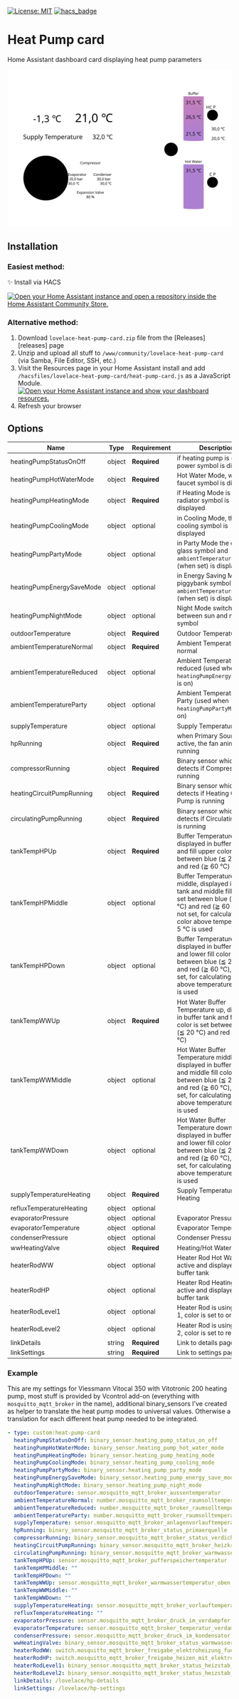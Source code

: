 [![License: MIT](https://img.shields.io/badge/License-MIT-yellow.svg)](https://opensource.org/licenses/MIT)
[![hacs_badge](https://img.shields.io/badge/HACS-Default-orange.svg)](https://github.com/hacs/integration)

# Heat Pump card

Home Assistant dashboard card displaying heat pump parameters

![Example picture of the heat pump card.](https://raw.githubusercontent.com/ManfredTremmel/lovelace-heat-pump-card/refs/heads/main/dist/heat-pump-card/heat-pump.svg)

## Installation

### Easiest method:

✨ Install via HACS

[![Open your Home Assistant instance and open a repository inside the Home Assistant Community Store.](https://my.home-assistant.io/badges/hacs_repository.svg)](https://my.home-assistant.io/redirect/hacs_repository/?owner=ManfredTremmel&repository=lovelace-heat-pump-card)

### Alternative method:

1. Download `lovelace-heat-pump-card.zip` file from the [Releases][releases] page
2. Unzip and upload all stuff to `/www/community/lovelace-heat-pump-card` (via Samba, File Editor, SSH, etc.)
3. Visit the Resources page in your Home Assistant install and add `/hacsfiles/lovelace-heat-pump-card/heat-pump-card.js` as a
   JavaScript Module.
   [![Open your Home Assistant instance and show your dashboard resources.](https://my.home-assistant.io/badges/lovelace_resources.svg)](https://my.home-assistant.io/redirect/lovelace_resources/)
4. Refresh your browser

## Options

| Name | Type | Requirement | Description
| ---- | ---- | ----------- | -----------
| heatingPumpStatusOnOff | object | **Required** | if heating pump is off, power symbol is displayed
| heatingPumpHotWaterMode | object | **Required** | Hot Water Mode, when on, faucet symbol is displayed
| heatingPumpHeatingMode | object | **Required** | if Heating Mode is on, radiator symbol is displayed
| heatingPumpCoolingMode | object | optional | in Cooling Mode, the cooling symbol is displayed
| heatingPumpPartyMode | object | optional | in Party Mode the drinking glass symbol and `ambientTemperatureParty` (when set) is displayed
| heatingPumpEnergySaveMode | object | optional | in Energy Saving Mode the piggybank symbol and `ambientTemperatureReduced` (when set) is displayed
| heatingPumpNightMode | object | optional | Night Mode switches between sun and moon symbol
| outdoorTemperature | object | **Required** | Outdoor Temperature
| ambientTemperatureNormal | object | **Required** | Ambient Temperature normal
| ambientTemperatureReduced | object | optional | Ambient Temperature reduced (used when `heatingPumpEnergySaveMode` is on)
| ambientTemperatureParty | object | optional | Ambient Temperature Party (used when `heatingPumpPartyMode` is on)
| supplyTemperature | object | optional | Supply Temperature
| hpRunning | object | **Required** | when Primary Source is active, the fan animation is running
| compressorRunning | object | **Required** | Binary sensor which detects if Compressor is running
| heatingCircuitPumpRunning | object | **Required** | Binary sensor which detects if Heating Circuit Pump is running
| circulatingPumpRunning | object | **Required** | Binary sensor which detects if Circulating Pump is running
| tankTempHPUp | object | **Required** | Buffer Temperature up, displayed in buffer tank and fill upper color is set between blue (≦ 20 ℃) and red (≧ 60 ℃)
| tankTempHPMiddle | object | optional | Buffer Temperature middle, displayed in buffer tank and middle fill color is set between blue (≦ 20 ℃) and red (≧ 60 ℃), if not set, for calculating fill color above temperature - 5 ℃ is used
| tankTempHPDown | object | optional | Buffer Temperature down, displayed in buffer tank and lower fill color is set between blue (≦ 20 ℃) and red (≧ 60 ℃), if not set, for calculating fill color above temperature - 5 ℃ is used
| tankTempWWUp | object | **Required** | Hot Water Buffer Temperature up, displayed in buffer tank and fill upper color is set between blue (≦ 20 ℃) and red (≧ 60 ℃)
| tankTempWWMiddle | object | optional | Hot Water Buffer Temperature middle, displayed in buffer tank and middle fill color is set between blue (≦ 20 ℃) and red (≧ 60 ℃), if not set, for calculating fill color above temperature - 5 ℃ is used
| tankTempWWDown | object | optional | Hot Water Buffer Temperature down, displayed in buffer tank and lower fill color is set between blue (≦ 20 ℃) and red (≧ 60 ℃), if not set, for calculating fill color above temperature - 5 ℃ is used
| supplyTemperatureHeating | object | **Required**  | Supply Temperature Heating
| refluxTemperatureHeating | object | optional |  | Reflux Temperature Heating
| evaporatorPressure | object | optional | Evaporator Pressure
| evaporatorTemperature | object | optional  | Evaporator Temperature
| condenserPressure | object | optional | Condenser Pressure
| wwHeatingValve | object | **Required**  | Heating/Hot Water Valve
| heaterRodWW | object | optional | Heater Rod Hot Water is active and displayed in the buffer tank
| heaterRodHP | object | optional | Heater Rod Heating is active and displayed in the buffer tank
| heaterRodLevel1 | object | optional | Heater Rod is using Level 1, color is set to orange
| heaterRodLevel2 | object | optional | Heater Rod is using Level 2, color is set to red
| linkDetails | string | **Required** | Link to details page
| linkSettings | string | **Required** | Link to settings page


### Example

This are my settings for Viessmann Vitocal 350 with Vitotronic 200 heating pump, most stuff is provided by Vcontrol add-on (everything with `mosquitto_mqtt_broker` in the name),
additional binary_sensors I've created as helper to translate the heat pump modes to universal values. Otherwise a translation for each different heat pump needed to be integrated.

```yaml
- type: custom:heat-pump-card
  heatingPumpStatusOnOff: binary_sensor.heating_pump_status_on_off
  heatingPumpHotWaterMode: binary_sensor.heating_pump_hot_water_mode
  heatingPumpHeatingMode: binary_sensor.heating_pump_heating_mode
  heatingPumpCoolingMode: binary_sensor.heating_pump_cooling_mode
  heatingPumpPartyMode: binary_sensor.heating_pump_party_mode
  heatingPumpEnergySaveMode: binary_sensor.heating_pump_energy_save_mode
  heatingPumpNightMode: binary_sensor.heating_pump_night_mode
  outdoorTemperature: sensor.mosquitto_mqtt_broker_aussentemperatur
  ambientTemperatureNormal: number.mosquitto_mqtt_broker_raumsolltemperatur_normal
  ambientTemperatureReduced: number.mosquitto_mqtt_broker_raumsolltemperatur_reduziert
  ambientTemperatureParty: number.mosquitto_mqtt_broker_raumsolltemperatur_party
  supplyTemperature: sensor.mosquitto_mqtt_broker_anlagenvorlauftemperatur
  hpRunning: binary_sensor.mosquitto_mqtt_broker_status_primaerquelle
  compressorRunning: binary_sensor.mosquitto_mqtt_broker_status_verdichter
  heatingCircuitPumpRunning: binary_sensor.mosquitto_mqtt_broker_heizkreispumpe
  circulatingPumpRunning: binary_sensor.mosquitto_mqtt_broker_warmwasser_zirkulationspumpe
  tankTempHPUp: sensor.mosquitto_mqtt_broker_pufferspeichertemperatur
  tankTempHPMiddle: ""
  tankTempHPDown: ""
  tankTempWWUp: sensor.mosquitto_mqtt_broker_warmwassertemperatur_oben
  tankTempWWMiddle: ""
  tankTempWWDown: ""
  supplyTemperatureHeating: sensor.mosquitto_mqtt_broker_vorlauftemperatur_heizkreis
  refluxTemperatureHeating: ""
  evaporatorPressure: sensor.mosquitto_mqtt_broker_druck_im_verdampfer
  evaporatorTemperature: sensor.mosquitto_mqtt_broker_temperatur_verdampfer
  condenserPressure: sensor.mosquitto_mqtt_broker_druck_im_kondensator
  wwHeatingValve: binary_sensor.mosquitto_mqtt_broker_status_warmwasserventil
  heaterRodWW: switch.mosquitto_mqtt_broker_freigabe_elektroheizung_fuer_ww_bereitung
  heaterRodHP: switch.mosquitto_mqtt_broker_freigabe_heizen_mit_elektro
  heaterRodLevel1: binary_sensor.mosquitto_mqtt_broker_status_heizstab_stufe_1
  heaterRodLevel2: binary_sensor.mosquitto_mqtt_broker_status_heizstab_stufe_2
  linkDetails: /lovelace/hp-details
  linkSettings: /lovelace/hp-settings

```
